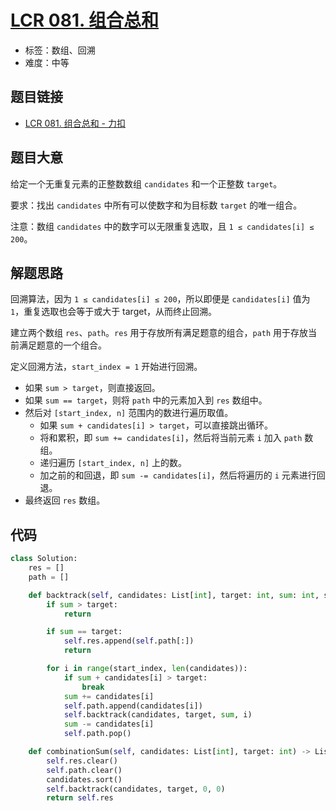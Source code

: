 # [LCR 081. 组合总和](https://leetcode.cn/problems/Ygoe9J/)

- 标签：数组、回溯
- 难度：中等

## 题目链接

- [LCR 081. 组合总和 - 力扣](https://leetcode.cn/problems/Ygoe9J/)

## 题目大意

给定一个无重复元素的正整数数组 `candidates` 和一个正整数 `target`。

要求：找出 `candidates` 中所有可以使数字和为目标数 `target` 的唯一组合。

注意：数组 `candidates` 中的数字可以无限重复选取，且 `1 ≤ candidates[i] ≤ 200`。

## 解题思路

回溯算法，因为 `1 ≤ candidates[i] ≤ 200`，所以即便是 `candidates[i]` 值为 `1`，重复选取也会等于或大于 target，从而终止回溯。

建立两个数组 `res`、`path`。`res` 用于存放所有满足题意的组合，`path` 用于存放当前满足题意的一个组合。

定义回溯方法，`start_index = 1` 开始进行回溯。

- 如果 `sum > target`，则直接返回。
- 如果 `sum == target`，则将 `path` 中的元素加入到 `res` 数组中。
- 然后对 `[start_index, n]` 范围内的数进行遍历取值。
    - 如果 `sum + candidates[i] > target`，可以直接跳出循环。
    - 将和累积，即 `sum += candidates[i]`，然后将当前元素 `i` 加入 `path` 数组。
    - 递归遍历 `[start_index, n]` 上的数。
    - 加之前的和回退，即 `sum -= candidates[i]`，然后将遍历的 `i` 元素进行回退。
- 最终返回 `res` 数组。

## 代码

```python
class Solution:
    res = []
    path = []

    def backtrack(self, candidates: List[int], target: int, sum: int, start_index: int):
        if sum > target:
            return

        if sum == target:
            self.res.append(self.path[:])
            return

        for i in range(start_index, len(candidates)):
            if sum + candidates[i] > target:
                break
            sum += candidates[i]
            self.path.append(candidates[i])
            self.backtrack(candidates, target, sum, i)
            sum -= candidates[i]
            self.path.pop()

    def combinationSum(self, candidates: List[int], target: int) -> List[List[int]]:
        self.res.clear()
        self.path.clear()
        candidates.sort()
        self.backtrack(candidates, target, 0, 0)
        return self.res
```


